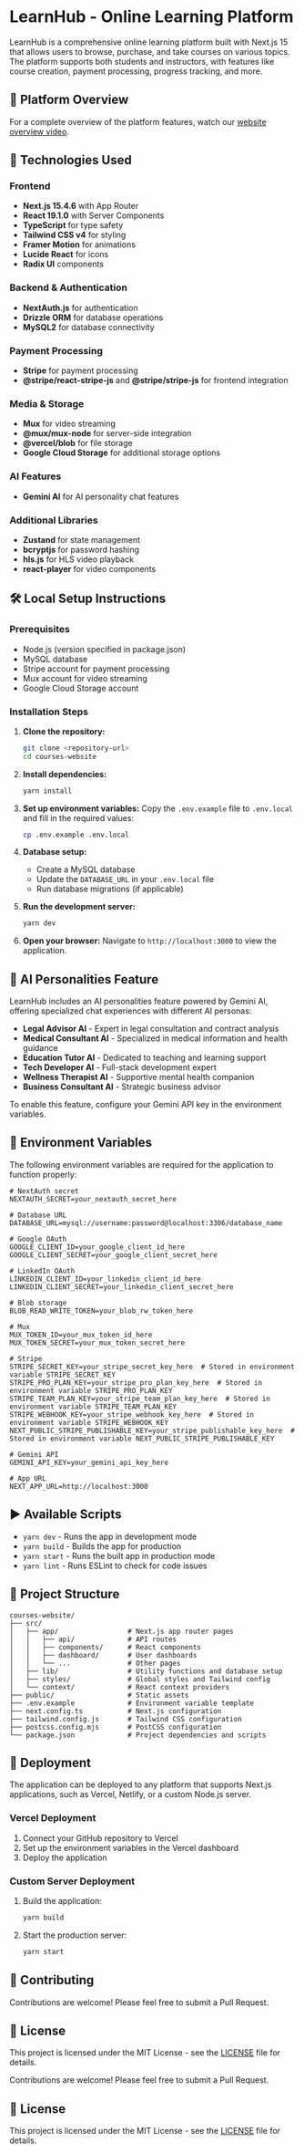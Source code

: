 # LearnHub - Online Learning Platform

LearnHub is a comprehensive online learning platform built with Next.js 15 that allows users to browse, purchase, and take courses on various topics. The platform supports both students and instructors, with features like course creation, payment processing, progress tracking, and more.

## 🎥 Platform Overview

For a complete overview of the platform features, watch our [website overview video](https://drive.google.com/file/d/1argF_Othq1w10Wk0HKcn2j7naJWNFoY2/view?usp=sharing).

## 🚀 Technologies Used

### Frontend
- **Next.js 15.4.6** with App Router
- **React 19.1.0** with Server Components
- **TypeScript** for type safety
- **Tailwind CSS v4** for styling
- **Framer Motion** for animations
- **Lucide React** for icons
- **Radix UI** components

### Backend & Authentication
- **NextAuth.js** for authentication
- **Drizzle ORM** for database operations
- **MySQL2** for database connectivity

### Payment Processing
- **Stripe** for payment processing
- **@stripe/react-stripe-js** and **@stripe/stripe-js** for frontend integration

### Media & Storage
- **Mux** for video streaming
- **@mux/mux-node** for server-side integration
- **@vercel/blob** for file storage
- **Google Cloud Storage** for additional storage options

### AI Features
- **Gemini AI** for AI personality chat features

### Additional Libraries
- **Zustand** for state management
- **bcryptjs** for password hashing
- **hls.js** for HLS video playback
- **react-player** for video components

## 🛠️ Local Setup Instructions

### Prerequisites
- Node.js (version specified in package.json)
- MySQL database
- Stripe account for payment processing
- Mux account for video streaming
- Google Cloud Storage account

### Installation Steps

1. **Clone the repository:**
   ```bash
   git clone <repository-url>
   cd courses-website
   ```

2. **Install dependencies:**
   ```bash
   yarn install
   ```

3. **Set up environment variables:**
   Copy the `.env.example` file to `.env.local` and fill in the required values:
   ```bash
   cp .env.example .env.local
   ```

4. **Database setup:**
   - Create a MySQL database
   - Update the `DATABASE_URL` in your `.env.local` file
   - Run database migrations (if applicable)

5. **Run the development server:**
   ```bash
   yarn dev
   ```

6. **Open your browser:**
   Navigate to `http://localhost:3000` to view the application.

## 🤖 AI Personalities Feature

LearnHub includes an AI personalities feature powered by Gemini AI, offering specialized chat experiences with different AI personas:

- **Legal Advisor AI** - Expert in legal consultation and contract analysis
- **Medical Consultant AI** - Specialized in medical information and health guidance
- **Education Tutor AI** - Dedicated to teaching and learning support
- **Tech Developer AI** - Full-stack development expert
- **Wellness Therapist AI** - Supportive mental health companion
- **Business Consultant AI** - Strategic business advisor

To enable this feature, configure your Gemini API key in the environment variables.

## 🔐 Environment Variables

The following environment variables are required for the application to function properly:

```env
# NextAuth secret
NEXTAUTH_SECRET=your_nextauth_secret_here

# Database URL
DATABASE_URL=mysql://username:password@localhost:3306/database_name

# Google OAuth
GOOGLE_CLIENT_ID=your_google_client_id_here
GOOGLE_CLIENT_SECRET=your_google_client_secret_here

# LinkedIn OAuth
LINKEDIN_CLIENT_ID=your_linkedin_client_id_here
LINKEDIN_CLIENT_SECRET=your_linkedin_client_secret_here

# Blob storage
BLOB_READ_WRITE_TOKEN=your_blob_rw_token_here

# Mux
MUX_TOKEN_ID=your_mux_token_id_here
MUX_TOKEN_SECRET=your_mux_token_secret_here

# Stripe
STRIPE_SECRET_KEY=your_stripe_secret_key_here  # Stored in environment variable STRIPE_SECRET_KEY
STRIPE_PRO_PLAN_KEY=your_stripe_pro_plan_key_here  # Stored in environment variable STRIPE_PRO_PLAN_KEY
STRIPE_TEAM_PLAN_KEY=your_stripe_team_plan_key_here  # Stored in environment variable STRIPE_TEAM_PLAN_KEY
STRIPE_WEBHOOK_KEY=your_stripe_webhook_key_here  # Stored in environment variable STRIPE_WEBHOOK_KEY
NEXT_PUBLIC_STRIPE_PUBLISHABLE_KEY=your_stripe_publishable_key_here  # Stored in environment variable NEXT_PUBLIC_STRIPE_PUBLISHABLE_KEY

# Gemini API
GEMINI_API_KEY=your_gemini_api_key_here

# App URL
NEXT_APP_URL=http://localhost:3000
```

## ▶️ Available Scripts

- `yarn dev` - Runs the app in development mode
- `yarn build` - Builds the app for production
- `yarn start` - Runs the built app in production mode
- `yarn lint` - Runs ESLint to check for code issues

## 📁 Project Structure

```
courses-website/
├── src/
│   ├── app/                 # Next.js app router pages
│   │   ├── api/             # API routes
│   │   ├── components/      # React components
│   │   ├── dashboard/       # User dashboards
│   │   └── ...              # Other pages
│   ├── lib/                 # Utility functions and database setup
│   ├── styles/              # Global styles and Tailwind config
│   └── context/             # React context providers
├── public/                  # Static assets
├── .env.example             # Environment variable template
├── next.config.ts           # Next.js configuration
├── tailwind.config.js       # Tailwind CSS configuration
├── postcss.config.mjs       # PostCSS configuration
└── package.json             # Project dependencies and scripts
```

## 🚀 Deployment

The application can be deployed to any platform that supports Next.js applications, such as Vercel, Netlify, or a custom Node.js server.

### Vercel Deployment
1. Connect your GitHub repository to Vercel
2. Set up the environment variables in the Vercel dashboard
3. Deploy the application

### Custom Server Deployment
1. Build the application:
   ```bash
   yarn build
   ```
2. Start the production server:
   ```bash
   yarn start
   ```

## 🤝 Contributing

Contributions are welcome! Please feel free to submit a Pull Request.

## 📄 License

This project is licensed under the MIT License - see the [LICENSE](LICENSE) file for details.

Contributions are welcome! Please feel free to submit a Pull Request.

## 📄 License

This project is licensed under the MIT License - see the [LICENSE](LICENSE) file for details.
